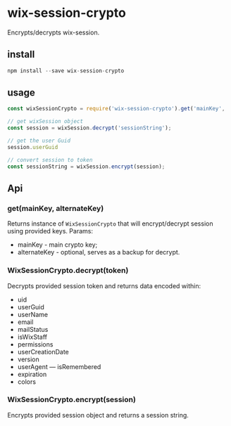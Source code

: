 # wix-session-crypto

Encrypts/decrypts wix-session.

## install

```js
npm install --save wix-session-crypto
```

## usage

```js
const wixSessionCrypto = require('wix-session-crypto').get('mainKey', 'alternateKey');

// get wixSession object
const session = wixSession.decrypt('sessionString');

// get the user Guid
session.userGuid

// convert session to token
const sessionString = wixSession.encrypt(session);
```

## Api

### get(mainKey, alternateKey)
Returns instance of `WixSessionCrypto` that will encrypt/decrypt session using provided keys. Params:
 - mainKey - main crypto key;
 - alternateKey - optional, serves as a backup for decrypt.

### WixSessionCrypto.decrypt(token)
Decrypts provided session token and returns data encoded within:
- uid
- userGuid
- userName
- email
- mailStatus
- isWixStaff
- permissions
- userCreationDate
- version
- userAgent
— isRemembered
- expiration
- colors

### WixSessionCrypto.encrypt(session)
Encrypts provided session object and returns a session string.